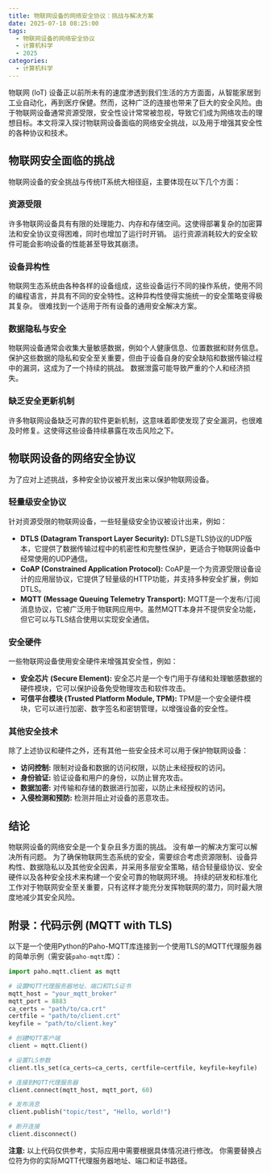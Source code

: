 ```yaml
---
title: 物联网设备的网络安全协议：挑战与解决方案
date: 2025-07-18 08:25:00
tags:
  - 物联网设备的网络安全协议
  - 计算机科学
  - 2025
categories:
  - 计算机科学
---
```


物联网 (IoT) 设备正以前所未有的速度渗透到我们生活的方方面面，从智能家居到工业自动化，再到医疗保健。然而，这种广泛的连接也带来了巨大的安全风险。由于物联网设备通常资源受限，安全性设计常常被忽视，导致它们成为网络攻击的理想目标。本文将深入探讨物联网设备面临的网络安全挑战，以及用于增强其安全性的各种协议和技术。

## 物联网安全面临的挑战

物联网设备的安全挑战与传统IT系统大相径庭，主要体现在以下几个方面：

### 资源受限

许多物联网设备具有有限的处理能力、内存和存储空间。这使得部署复杂的加密算法和安全协议变得困难，同时也增加了运行时开销。  运行资源消耗较大的安全软件可能会影响设备的性能甚至导致其崩溃。

### 设备异构性

物联网生态系统由各种各样的设备组成，这些设备运行不同的操作系统，使用不同的编程语言，并具有不同的安全特性。这种异构性使得实施统一的安全策略变得极其复杂。  很难找到一个适用于所有设备的通用安全解决方案。

### 数据隐私与安全

物联网设备通常会收集大量敏感数据，例如个人健康信息、位置数据和财务信息。保护这些数据的隐私和安全至关重要，但由于设备自身的安全缺陷和数据传输过程中的漏洞，这成为了一个持续的挑战。  数据泄露可能导致严重的个人和经济损失。

###  缺乏安全更新机制

许多物联网设备缺乏可靠的软件更新机制，这意味着即使发现了安全漏洞，也很难及时修复。这使得这些设备持续暴露在攻击风险之下。


## 物联网设备的网络安全协议

为了应对上述挑战，多种安全协议被开发出来以保护物联网设备。

### 轻量级安全协议

针对资源受限的物联网设备，一些轻量级安全协议被设计出来，例如：

* **DTLS (Datagram Transport Layer Security):**  DTLS是TLS协议的UDP版本，它提供了数据传输过程中的机密性和完整性保护，更适合于物联网设备中经常使用的UDP通信。
* **CoAP (Constrained Application Protocol):** CoAP是一个为资源受限设备设计的应用层协议，它提供了轻量级的HTTP功能，并支持多种安全扩展，例如DTLS。
* **MQTT (Message Queuing Telemetry Transport):**  MQTT是一个发布/订阅消息协议，它被广泛用于物联网应用中。虽然MQTT本身并不提供安全功能，但它可以与TLS结合使用以实现安全通信。


### 安全硬件

一些物联网设备使用安全硬件来增强其安全性，例如：

* **安全芯片 (Secure Element):**  安全芯片是一个专门用于存储和处理敏感数据的硬件模块，它可以保护设备免受物理攻击和软件攻击。
* **可信平台模块 (Trusted Platform Module, TPM):** TPM是一个安全硬件模块，它可以进行加密、数字签名和密钥管理，以增强设备的安全性。


### 其他安全技术

除了上述协议和硬件之外，还有其他一些安全技术可以用于保护物联网设备：

* **访问控制:**  限制对设备和数据的访问权限，以防止未经授权的访问。
* **身份验证:**  验证设备和用户的身份，以防止冒充攻击。
* **数据加密:**  对传输和存储的数据进行加密，以防止未经授权的访问。
* **入侵检测和预防:**  检测并阻止对设备的恶意攻击。


## 结论

物联网设备的网络安全是一个复杂且多方面的挑战。  没有单一的解决方案可以解决所有问题。  为了确保物联网生态系统的安全，需要综合考虑资源限制、设备异构性、数据隐私以及其他安全因素，并采用多层安全策略，结合轻量级协议、安全硬件以及各种安全技术来构建一个安全可靠的物联网环境。  持续的研发和标准化工作对于物联网安全至关重要，只有这样才能充分发挥物联网的潜力，同时最大限度地减少其安全风险。


##  附录：代码示例 (MQTT with TLS)

以下是一个使用Python的Paho-MQTT库连接到一个使用TLS的MQTT代理服务器的简单示例（需安装`paho-mqtt`库）：

```python
import paho.mqtt.client as mqtt

# 设置MQTT代理服务器地址、端口和TLS证书
mqtt_host = "your_mqtt_broker"
mqtt_port = 8883
ca_certs = "path/to/ca.crt"
certfile = "path/to/client.crt"
keyfile = "path/to/client.key"

# 创建MQTT客户端
client = mqtt.Client()

# 设置TLS参数
client.tls_set(ca_certs=ca_certs, certfile=certfile, keyfile=keyfile)

# 连接到MQTT代理服务器
client.connect(mqtt_host, mqtt_port, 60)

# 发布消息
client.publish("topic/test", "Hello, world!")

# 断开连接
client.disconnect()
```

**注意:**  以上代码仅供参考，实际应用中需要根据具体情况进行修改。  你需要替换占位符为你的实际MQTT代理服务器地址、端口和证书路径。